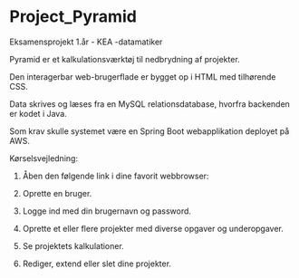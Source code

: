 # Project_Pyramid
Eksamensprojekt 1.år - KEA -datamatiker


Pyramid er et kalkulationsværktøj til nedbrydning af projekter.

Den interagerbar web-brugerflade er bygget op i HTML med tilhørende CSS. 

Data skrives og læses fra en MySQL relationsdatabase, hvorfra backenden er kodet i Java. 

Som krav skulle systemet være en Spring Boot webapplikation deployet på AWS. 


Kørselsvejledning:

1. Åben den følgende link i dine favorit webbrowser:

2. Oprette en bruger.

3. Logge ind med din brugernavn og password.

4. Oprette et eller flere projekter med diverse opgaver og underopgaver.

5. Se projektets kalkulationer.

5. Rediger, extend eller slet dine projekter.
